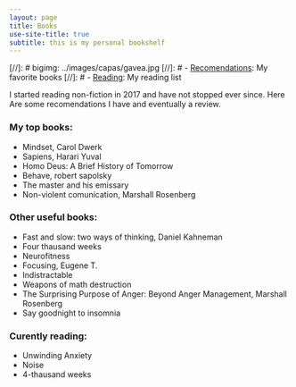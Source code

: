 ```yaml
---
layout: page
title: Books
use-site-title: true
subtitle: this is my personal bookshelf
---
```

[//]: # bigimg: ../images/capas/gavea.jpg
[//]: #  - [<u>Recomendations</u>](recomendations): My favorite books
[//]: #  - [<u>Reading</u>](reading): My reading list


I started reading non-fiction in 2017 and have not stopped ever since. Here Are some recomendations I have and eventually a review.

### My top books:
- Mindset, Carol Dwerk
- Sapiens, Harari Yuval
- Homo Deus: A Brief History of Tomorrow
- Behave, robert sapolsky
- The master and his emissary
- Non-violent comunication, Marshall Rosenberg


### Other useful books:
- Fast and slow: two ways of thinking, Daniel Kahneman
- Four thausand weeks
- Neurofitness
- Focusing, Eugene T.
- Indistractable
- Weapons of math destruction
- The Surprising Purpose of Anger: Beyond Anger Management, Marshall Rosenberg
- Say goodnight to insomnia


### Curently reading:
- Unwinding Anxiety
- Noise
- 4-thausand weeks